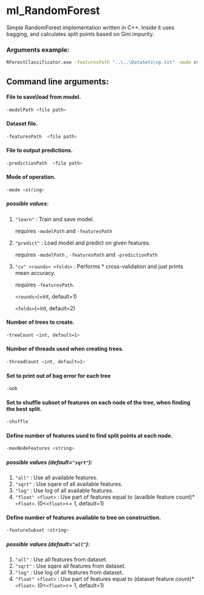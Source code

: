 # ml_RandomForest
Simple RandomForest implementation written in C++.
Inside it uses bagging, and calculates split points based on Gini impurity.

### Arguments example:
```bash
RForestClassificator.exe -featuresPath "..\..\DataSets\np.txt" -mode cv 1 3 -treeCount 6 -threadCount 6 -oob -shuffle
````
## Command line arguments:
#### File to save\load from model.
```bash
-modelPath <file path>
```
#### Dataset file.
```bash
-featuresPath  <file path>
```
#### File to output predictions.
```bash
-predictionPath  <file path>
```
#### Mode of operation.
```bash
-mode <string>
```

##### possible values:   
1) `"learn"` : Train and save model.

    requires `-modelPath` and `-featuresPath`

2) `"predict"` : Load model and predict on given features.

    requires `-modelPath` , `-featuresPath` and `-predictionPath`

3) `"cv" <rounds> <folds>` : Performs <rounds>*<folds> cross-validation and just prints mean accuracy.
  
      requires `-featuresPath`.
      
    `<rounds>`(=int, default=1)
  
    `<folds>`(=int, default=2)
  

#### Number of trees to create.
```bash
-treeCount <int, default=1>
```

#### Number of threads used when creating trees.
```bash
-threadCount <int, default=1>
```

#### Set to print out of bag error for each tree
```bash
-oob
```

#### Set to shuffle subset of features on each node of the tree, when finding the best split.
```bash
-shuffle
```
#### Define number of features used to find split points at each node.
```bash
-maxNodeFeatures <string> 
```
##### possible values (default=`"sqrt"`):   
1) `"all"` : Use all available features.
2) `"sqrt"` : Use sqare of all available features.
3) `"log"` : Use log of all available features.
4) `"float" <float>` : Use part of features equal to (availble feature count)*`<float>`.  (0<`<float>`<= 1, default=1)
   
#### Define number of features available to tree on construction.
```bash
-featureSubset <string>
```
##### possible values (default=`"all"`):   
1) `"all"` : Use all features from dataset.
2) `"sqrt"` : Use sqare all features from dataset.
3) `"log"` : Use log of all features from dataset.
4) `"float" <float>` : Use part of features equal to (dataset feature count)*`<float>`.  (0<`<float>`<= 1, default=1)